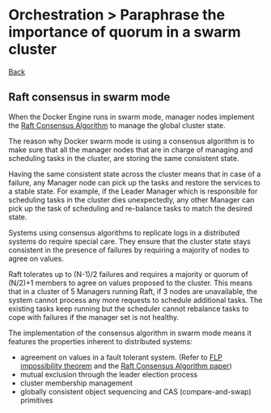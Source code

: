 # Orchestration > Paraphrase ​the​ ​importance​ ​of​ ​quorum​ ​in​ ​a​ ​swarm​ ​cluster

[Back](./ReadMe.md)

## Raft consensus in swarm mode
When the Docker Engine runs in swarm mode, manager nodes implement the [Raft Consensus Algorithm](http://thesecretlivesofdata.com/raft/) to manage the global cluster state.

The reason why Docker swarm mode is using a consensus algorithm is to make sure that all the manager nodes that are in charge of managing and scheduling tasks in the cluster, are storing the same consistent state.

Having the same consistent state across the cluster means that in case of a failure, any Manager node can pick up the tasks and restore the services to a stable state. For example, if the Leader Manager which is responsible for scheduling tasks in the cluster dies unexpectedly, any other Manager can pick up the task of scheduling and re-balance tasks to match the desired state.

Systems using consensus algorithms to replicate logs in a distributed systems do require special care. They ensure that the cluster state stays consistent in the presence of failures by requiring a majority of nodes to agree on values.

Raft tolerates up to (N-1)/2 failures and requires a majority or quorum of (N/2)+1 members to agree on values proposed to the cluster. This means that in a cluster of 5 Managers running Raft, if 3 nodes are unavailable, the system cannot process any more requests to schedule additional tasks. The existing tasks keep running but the scheduler cannot rebalance tasks to cope with failures if the manager set is not healthy.

The implementation of the consensus algorithm in swarm mode means it features the properties inherent to distributed systems:

* agreement on values in a fault tolerant system. (Refer to [FLP impossibility theorem](http://the-paper-trail.org/blog/a-brief-tour-of-flp-impossibility/) and the [Raft Consensus Algorithm paper](https://www.usenix.org/system/files/conference/atc14/atc14-paper-ongaro.pdf))
* mutual exclusion through the leader election process
* cluster membership management
* globally consistent object sequencing and CAS (compare-and-swap) primitives